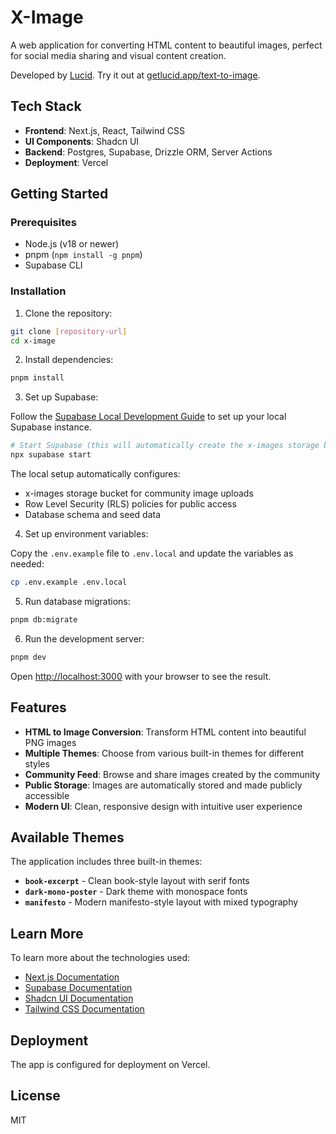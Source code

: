 # X-Image

A web application for converting HTML content to beautiful images, perfect for social media sharing and visual content creation.

Developed by [Lucid](https://getlucid.app). Try it out at [getlucid.app/text-to-image](https://getlucid.app/text-to-image).

## Tech Stack

- **Frontend**: Next.js, React, Tailwind CSS
- **UI Components**: Shadcn UI
- **Backend**: Postgres, Supabase, Drizzle ORM, Server Actions
- **Deployment**: Vercel

## Getting Started

### Prerequisites

- Node.js (v18 or newer)
- pnpm (`npm install -g pnpm`)
- Supabase CLI

### Installation

1. Clone the repository:

```bash
git clone [repository-url]
cd x-image
```

2. Install dependencies:

```bash
pnpm install
```

3. Set up Supabase:

Follow the [Supabase Local Development Guide](https://supabase.com/docs/guides/local-development/cli/getting-started) to set up your local Supabase instance.

```bash
# Start Supabase (this will automatically create the x-images storage bucket and apply RLS policies)
npx supabase start
```

The local setup automatically configures:
- x-images storage bucket for community image uploads
- Row Level Security (RLS) policies for public access
- Database schema and seed data

4. Set up environment variables:

Copy the `.env.example` file to `.env.local` and update the variables as needed:

```bash
cp .env.example .env.local
```

5. Run database migrations:

```bash
pnpm db:migrate
```

6. Run the development server:

```bash
pnpm dev
```

Open [http://localhost:3000](http://localhost:3000) with your browser to see the result.

## Features

- **HTML to Image Conversion**: Transform HTML content into beautiful PNG images
- **Multiple Themes**: Choose from various built-in themes for different styles
- **Community Feed**: Browse and share images created by the community
- **Public Storage**: Images are automatically stored and made publicly accessible
- **Modern UI**: Clean, responsive design with intuitive user experience

## Available Themes

The application includes three built-in themes:

- **`book-excerpt`** - Clean book-style layout with serif fonts
- **`dark-mono-poster`** - Dark theme with monospace fonts
- **`manifesto`** - Modern manifesto-style layout with mixed typography

## Learn More

To learn more about the technologies used:

- [Next.js Documentation](https://nextjs.org/docs)
- [Supabase Documentation](https://supabase.com/docs)
- [Shadcn UI Documentation](https://ui.shadcn.com)
- [Tailwind CSS Documentation](https://tailwindcss.com/docs)

## Deployment

The app is configured for deployment on Vercel.

## License

MIT 
